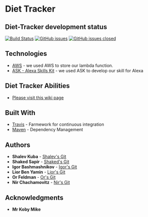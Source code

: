 # Diet Tracker
## Diet-Tracker development status 
[![Build Status](https://api.travis-ci.org/TechnionYP5779/Team5-Diet-Tracker.svg?branch=master)](https://travis-ci.org/TechnionYP5779/Team5-Diet-Tracker)
[![GitHub issues](https://img.shields.io/github/issues/TechnionYP5779/Team5-Diet-Tracker.svg)](https://github.com/TechnionYP5779/Team5-Diet-Tracker/issues)
[![GitHub issues closed](https://img.shields.io/github/issues-closed-raw/TechnionYP5779/Team5-Diet-Tracker.svg?maxAge=2592000)]()

## Technologies
* [AWS](https://aws.amazon.com/) - we used AWS to store our lambda function.
* [ASK - Alexa Skills Kit](https://developer.amazon.com) - we used ASK to develop our skill for Alexa

## Diet Tracker Abilities
* [Please visit this wiki page](https://github.com/TechnionYP5779/Team5-Diet-Tracker/wiki/Diet-Tracker) 

## Built With

* [Travis](https://travis-ci.org/) - Farmework for continuous integration
* [Maven](https://maven.apache.org/) - Dependency Management

## Authors

* **Shalev Kuba** - [Shalev's Git](https://github.com/shalev-kuba)
* **Shaked Sapir** - [Shaked's Git](https://github.com/shaked-sapir)
* **Igor Bashmashnikov** - [Igor's Git](https://github.com/igorbash)
* **Lior Ben Yamin** - [Lior's Git](https://github.com/LiorBenYamin)
* **Or Feldman** - [Or's Git](https://github.com/orfeld415)
* **Nir Chachamovitz** - [Nir's Git](https://github.com/NirChachmovitz)

## Acknowledgments

* **Mr Koby Mike**
